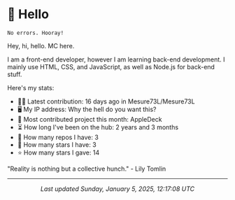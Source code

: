 # 👋 Hello

```
No errors. Hooray!
```

Hey, hi, hello. MC here.

I am a front-end developer, however I am learning back-end development. I mainly use HTML, CSS, and JavaScript, as well as Node.js for back-end stuff.

Here's my stats:

- 🧑‍💻 Latest contribution: 16 days ago in Mesure73L&#x2F;Mesure73L
- 🖥 My IP address: Why the hell do you want this?
- 🤝 Most contributed project this month: AppleDeck
- ⏳ How long I've been on the hub: 2 years and 3 months
- 📰 How many repos I have: 3
- 🌟 How many stars I have: 3
- ⭐ How many stars I gave: 14

"Reality is nothing but a collective hunch."
 \- Lily Tomlin

---

<p align="center"><i>Last updated Sunday, January 5, 2025, 12:17:08 UTC</i></p>
